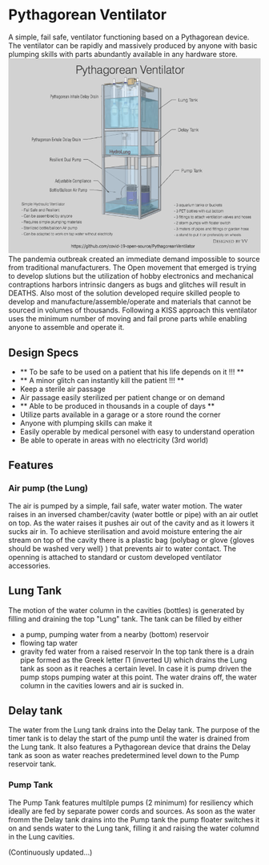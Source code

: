 # Pythagorean Ventilator
A simple, fail safe, ventilator functioning based on a Pythagorean device. 
The ventilator can be rapidly and massively produced by anyone with basic plumping skills with parts abundantly available  in any hardware store.
![Alt](PythagoreanVentilator.png "Pythagorean Ventilator")
The pandemia outbreak created an immediate demand impossible to source from traditional manufacturers. The Open movement that emerged is trying to develop slutions but the utilization of hobby electronics and mechanical contraptions harbors intrinsic dangers as bugs and glitches will result in DEATHS. Also most of the solution developed require skilled people to develop and manufacture/assemble/operate and materials that cannot be sourced in volumes of thousands.
Following a KISS approach this ventilator uses the minimum number of moving and fail prone parts while enabling anyone to assemble and operate it.

## Design Specs
- ** To be safe to be used on a patient that his life depends on it !!! **
- ** A minor glitch can instantly kill the patient !!! **
- Keep a sterile air passage
- Air passage easily sterilized per patient change or on demand
- ** Able to be produced in thousands in a couple of days **
- Utilize parts available in a garage or a store round the corner
- Anyone with plumping skills can make it
- Easily operable by medical personel with easy to understand operation
- Be able to operate in areas with no electricity (3rd world)

## Features

### Air pump (the Lung)
The air is pumped by a simple, fail safe, water water motion.
The water raises in an inversed chamber/cavity (water bottle or pipe) with an air outlet on top. As the water raises it pushes air out of the cavity and as it lowers it sucks air in. 
To achieve sterilisation and avoid moisture entering the air stream on top of the cavity there is a plastic bag (polybag or glove {gloves should be washed very well} ) that prevents air to water contact.
The openning is attached to standard or custom developed ventilator accessories.

## Lung Tank
The motion of the water column in the cavities (bottles) is generated by filling and draining the top "Lung" tank.
The tank can be filled by either 
- a pump, pumping water from a nearby (bottom) reservoir
- flowing tap water
- gravity fed water from a raised reservoir
In the top tank there is a drain pipe formed as the Greek letter Π (inverted U) which drains the Lung tank as soon as it reaches a certain level.
In case it is pump driven the pump stops pumping water at this point.
The water drains off, the water column in the cavities lowers and air is sucked in.

## Delay tank
The water from the Lung tank drains into the Delay tank. 
The purpose of the timer tank is to delay the start of the pump until the water is drained from the Lung tank.
It also features a Pythagorean device that drains the Delay tank as soon as water reaches predetermined level down to the Pump reservoir tank.

### Pump Tank 
The Pump Tank features multilple pumps (2 minimum) for resiliency which ideally are fed by separate power cords and sources.
As soon as the water fromm the Delay tank drains into the Pump tank the pump floater switches it on and sends water to the Lung tank, filling it and raising the water columnd in the Lung cavities.


(Continuously updated...)

